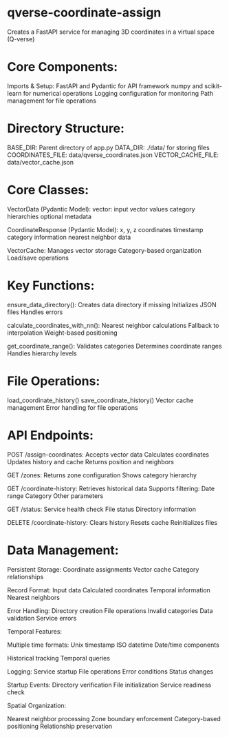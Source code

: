 # qverse-coordinate-assign
Creates a FastAPI service for managing 3D coordinates in a virtual space (Q-verse)

# Core Components:
Imports & Setup:
FastAPI and Pydantic for API framework
numpy and scikit-learn for numerical operations
Logging configuration for monitoring
Path management for file operations

# Directory Structure:
BASE_DIR: Parent directory of app.py
DATA_DIR: ./data/ for storing files
COORDINATES_FILE: data/qverse_coordinates.json
VECTOR_CACHE_FILE: data/vector_cache.json

# Core Classes:
VectorData (Pydantic Model):
vector: input vector values
category hierarchies
optional metadata

CoordinateResponse (Pydantic Model):
x, y, z coordinates
timestamp
category information
nearest neighbor data

VectorCache:
Manages vector storage
Category-based organization
Load/save operations

# Key Functions:
ensure_data_directory():
Creates data directory if missing
Initializes JSON files
Handles errors

calculate_coordinates_with_nn():
Nearest neighbor calculations
Fallback to interpolation
Weight-based positioning

get_coordinate_range():
Validates categories
Determines coordinate ranges
Handles hierarchy levels

# File Operations:
load_coordinate_history()
save_coordinate_history()
Vector cache management
Error handling for file operations

# API Endpoints:

POST /assign-coordinates:
Accepts vector data
Calculates coordinates
Updates history and cache
Returns position and neighbors

GET /zones:
Returns zone configuration
Shows category hierarchy

GET /coordinate-history:
Retrieves historical data
Supports filtering:
Date range
Category
Other parameters

GET /status:
Service health check
File status
Directory information

DELETE /coordinate-history:
Clears history
Resets cache
Reinitializes files


# Data Management:

Persistent Storage:
Coordinate assignments
Vector cache
Category relationships

Record Format:
Input data
Calculated coordinates
Temporal information
Nearest neighbors

Error Handling:
Directory creation
File operations
Invalid categories
Data validation
Service errors


Temporal Features:

Multiple time formats:
Unix timestamp
ISO datetime
Date/time components

Historical tracking
Temporal queries

Logging:
Service startup
File operations
Error conditions
Status changes

Startup Events:
Directory verification
File initialization
Service readiness check


Spatial Organization:

Nearest neighbor processing
Zone boundary enforcement
Category-based positioning
Relationship preservation
